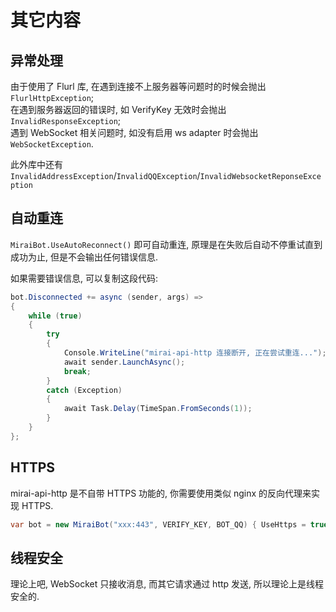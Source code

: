 # 其它内容

## 异常处理

由于使用了 Flurl 库, 在遇到连接不上服务器等问题时的时候会抛出 `FlurlHttpException`;  
在遇到服务器返回的错误时, 如 VerifyKey 无效时会抛出 `InvalidResponseException`;  
遇到 WebSocket 相关问题时, 如没有启用 ws adapter 时会抛出 `WebSocketException`.

此外库中还有 `InvalidAddressException`/`InvalidQQException`/`InvalidWebsocketReponseException`

## 自动重连

`MiraiBot.UseAutoReconnect()` 即可自动重连, 原理是在失败后自动不停重试直到成功为止, 但是不会输出任何错误信息.

如果需要错误信息, 可以复制这段代码:

```csharp
bot.Disconnected += async (sender, args) =>
{
    while (true)
    {
        try
        {
            Console.WriteLine("mirai-api-http 连接断开, 正在尝试重连...");
            await sender.LaunchAsync();
            break;
        }
        catch (Exception)
        {
            await Task.Delay(TimeSpan.FromSeconds(1));
        }
    }
};
```

## HTTPS

mirai-api-http 是不自带 HTTPS 功能的, 你需要使用类似 nginx 的反向代理来实现 HTTPS.

```csharp
var bot = new MiraiBot("xxx:443", VERIFY_KEY, BOT_QQ) { UseHttps = true };
```

## 线程安全

理论上吧, WebSocket 只接收消息, 而其它请求通过 http 发送, 所以理论上是线程安全的.
